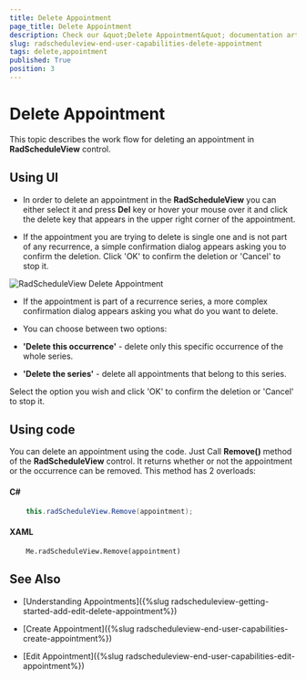 ```yaml
---
title: Delete Appointment
page_title: Delete Appointment
description: Check our &quot;Delete Appointment&quot; documentation article for the RadScheduleView {{ site.framework_name }} control.
slug: radscheduleview-end-user-capabilities-delete-appointment
tags: delete,appointment
published: True
position: 3
---
```


# Delete Appointment

This topic describes the work flow for deleting an appointment in __RadScheduleView__ control.

## Using UI

* In order to delete an appointment in the __RadScheduleView__ you can either select it and press __Del__ key or hover your mouse over it and click the delete key that appears in the upper right corner of the appointment.

* If the appointment you are trying to delete is single one and is not part of any recurrence, a simple confirmation dialog appears asking you to confirm the deletion. Click 'OK' to confirm the deletion or 'Cancel' to stop it.

![RadScheduleView Delete Appointment](images/radscheduleview_end_user_capabilities_delete_appointment_01.png)

* If the appointment is part of a recurrence series, a more complex confirmation dialog appears asking you what do you want to delete.

* You can choose between two options:

* __'Delete this occurrence'__ - delete only this specific occurrence of the whole series.

* __'Delete the series'__ - delete all appointments that belong to this series.

Select the option you wish and click 'OK' to confirm the deletion or 'Cancel' to stop it.

## Using code

You can delete an appointment using the code. Just Call __Remove()__ method of the __RadScheduleView__ control. It returns whether or not  the appointment or the occurrence can be removed. This method has 2 overloads:

#### __C#__

```C#
	this.radScheduleView.Remove(appointment);
```

#### __XAML__

```XAML
	Me.radScheduleView.Remove(appointment)
```

## See Also

 * [Understanding Appointments]({%slug radscheduleview-getting-started-add-edit-delete-appointment%})

 * [Create Appointment]({%slug radscheduleview-end-user-capabilities-create-appointment%})

 * [Edit Appointment]({%slug radscheduleview-end-user-capabilities-edit-appointment%})
